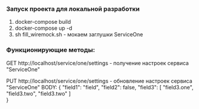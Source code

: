 ### Запуск проекта для локальной разработки

1) docker-compose build
2) docker-compose up -d
3) sh fill_wiremock.sh - мокаем заглушки ServiceOne

### Функционирующие методы: 

GET http://localhost/service/one/settings - получение настроек сервиса "ServiceOne"


PUT http://localhost/service/one/settings - обновление настроек сервиса "ServiceOne"
BODY:
{
    "field1": "field",
    "field2": false,
    "field3": [
    "field3.one",
    "field3.two",
    "field3.two"
    ]   
}

